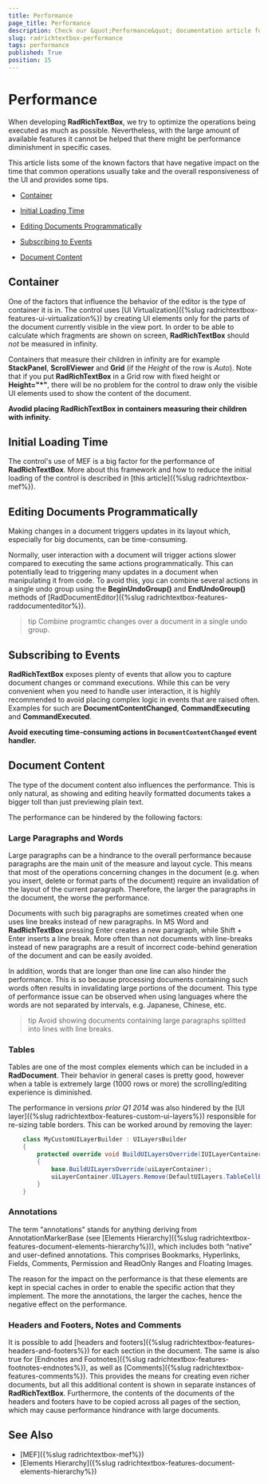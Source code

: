 ```yaml
---
title: Performance
page_title: Performance
description: Check our &quot;Performance&quot; documentation article for the RadRichTextBox {{ site.framework_name }} control.
slug: radrichtextbox-performance
tags: performance
published: True
position: 15
---
```


# Performance

When developing __RadRichTextBox__, we try to optimize the operations being executed as much as possible. Nevertheless, with the large amount of available features it cannot be helped that there might be performance diminishment in specific cases. 

This article lists some of the known factors that have negative impact on the time that common operations usually take and the overall responsiveness of the UI and provides some tips.      

* [Container](#container)

* [Initial Loading Time](#initial-loading-time)

* [Editing Documents Programmatically](#editing-documents-programmatically)

* [Subscribing to Events](#subscribing-to-events)

* [Document Content](#document-content)

## Container

One of the factors that influence the behavior of the editor is the type of container it is in. The control uses [UI Virtualization]({%slug radrichtextbox-features-ui-virtualization%}) by creating UI elements only for the parts of the document currently visible in the view port. In order to be able to calculate which fragments are shown on screen, __RadRichTextBox__ should *not* be measured in infinity.

Containers that measure their children in infinity are for example __StackPanel__, __ScrollViewer__ and __Grid__ (if the *Height* of the row is *Auto*). Note that if you put __RadRichTextBox__ in a Grid row with fixed height or __Height="*"__, there will be no problem for the control to draw only the visible UI elements used to show the content of the document.

__Avodid placing RadRichTextBox in containers measuring their children with infinity.__

## Initial Loading Time

The control's use of MEF is a big factor for the performance of __RadRichTextBox__. More about this framework and how to reduce the initial loading of the control is described in [this article]({%slug radrichtextbox-mef%}).


## Editing Documents Programmatically

Making changes in a document triggers updates in its layout which, especially for big documents, can be time-consuming. 

Normally, user interaction with a document will trigger actions slower compared to executing the same actions programmatically. This can potentially lead to triggering many updates in a document when manipulating it from code. To avoid this, you can combine several actions in a single undo group using the __BeginUndoGroup()__ and __EndUndoGroup()__ methods of [RadDocumentEditor]({%slug radrichtextbox-features-raddocumenteditor%}).

>tip Combine programtic changes over a document in a single undo group.

## Subscribing to Events

__RadRichTextBox__ exposes plenty of events that allow you to capture document changes or command executions. While this can be very convenient when you need to handle user interaction, it is highly recommended to avoid placing complex logic in events that are raised often. Examples for such are __DocumentContentChanged__, __CommandExecuting__ and __CommandExecuted__.

__Avoid executing time-consuming actions in `DocumentContentChanged` event handler.__

## Document Content

The type of the document content also influences the performance. This is only natural, as showing and editing heavily formatted documents takes a bigger toll than just previewing plain text.

The performance can be hindered by the following factors:        

### Large Paragraphs and Words

Large paragraphs can be a hindrance to the overall performance because paragraphs are the main unit of the measure and layout cycle. This means that most of the operations concerning changes in the document (e.g. when you insert, delete or format parts of the document) require an invalidation of the layout of the current paragraph. Therefore, the larger the paragraphs in the document, the worse the performance.        

Documents with such big paragraphs are sometimes created when one uses line breaks instead of new paragraphs. In MS Word and __RadRichTextBox__ pressing Enter creates a new paragraph, while Shift + Enter inserts a line break. More often than not documents with line-breaks instead of new paragraphs are a result of incorrect code-behind generation of the document and can be easily avoided.

In addition, words that are longer than one line can also hinder the performance. This is so because processing documents containing such words often results in invalidating large portions of the document. This type of performance issue can be observed when using languages where the words are not separated by intervals, e.g. Japanese, Chinese, etc.

>tip Avoid showing documents containing large paragraphs splitted into lines with line breaks.

### Tables

Tables are one of the most complex elements which can be included in a __RadDocument__. Their behavior in general cases is pretty good, however when a table is extremely large (1000 rows or more) the scrolling/editing experience is diminished.

The performance in versions *prior Q1 2014* was also hindered by the [UI layer]({%slug radrichtextbox-features-custom-ui-layers%}) responsible for re-sizing table borders. This can be worked around by removing the layer:        

  
```C#
    class MyCustomUILayerBuilder : UILayersBuilder
    {
        protected override void BuildUILayersOverride(IUILayerContainer uiLayerContainer)
        {
            base.BuildUILayersOverride(uiLayerContainer);
            uiLayerContainer.UILayers.Remove(DefaultUILayers.TableCellBordersResizeLayer);
        }
    }
```

### Annotations

The term "annotations" stands for anything deriving from AnnotationMarkerBase (see [Elements Hierarchy]({%slug radrichtextbox-features-document-elements-hierarchy%})), which includes both “native” and user-defined annotations. This comprises Bookmarks, Hyperlinks, Fields, Comments, Permission and ReadOnly Ranges and Floating Images.

The reason for the impact on the performance is that these elements are kept in special caches in order to enable the specific action that they implement. The more the annotations, the larger the caches, hence the negative effect on the performance.        

### Headers and Footers, Notes and Comments

It is possible to add [headers and footers]({%slug radrichtextbox-features-headers-and-footers%}) for each section in the document. The same is also true for [Endnotes and Footnotes]({%slug radrichtextbox-features-footnotes-endnotes%}), as well as [Comments]({%slug radrichtextbox-features-comments%}). This provides the means for creating even richer documents, but all this additional content is shown in separate instances of __RadRichTextBox__. Furthermore, the contents of the documents of the headers and footers have to be copied across all pages of the section, which may cause performance hindrance with large documents.

## See Also  
* [MEF]({%slug radrichtextbox-mef%})
* [Elements Hierarchy]({%slug radrichtextbox-features-document-elements-hierarchy%})